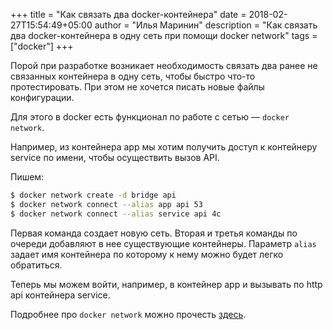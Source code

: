 +++
title = "Как связать два docker-контейнера"
date = 2018-02-27T15:54:49+05:00
author = "Илья Маринин"
description = "Как связать два docker-контейнера в одну сеть при помощи docker network"
tags = ["docker"]
+++

Порой при разработке возникает необходимость связать два ранее не связанных контейнера в одну сеть, чтобы быстро что-то протестировать. При этом не хочется писать новые файлы конфигурации.

Для этого в docker есть функционал по работе с сетью &mdash; `docker network`.

Например, из контейнера app мы хотим получить доступ к контейнеру service по имени, чтобы осуществить вызов API.

Пишем:

```bash
$ docker network create -d bridge api
$ docker network connect --alias app api 53
$ docker network connect --alias service api 4с
```

Первая команда создает новую сеть. Вторая и третья команды по очереди добавляют в нее существующие контейнеры. Параметр `alias` задает имя контейнера по которому к нему можно будет легко обратиться.

Теперь мы можем войти, например, в контейнер app и вызывать по http api контейнера service.

Подробнее про `docker network` можно прочесть [здесь](https://docs.docker.com/network/).